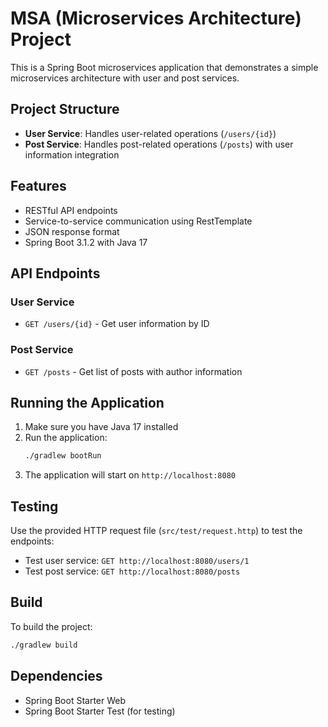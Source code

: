 # MSA (Microservices Architecture) Project

This is a Spring Boot microservices application that demonstrates a simple microservices architecture with user and post services.

## Project Structure

- **User Service**: Handles user-related operations (`/users/{id}`)
- **Post Service**: Handles post-related operations (`/posts`) with user information integration

## Features

- RESTful API endpoints
- Service-to-service communication using RestTemplate
- JSON response format
- Spring Boot 3.1.2 with Java 17

## API Endpoints

### User Service
- `GET /users/{id}` - Get user information by ID

### Post Service
- `GET /posts` - Get list of posts with author information

## Running the Application

1. Make sure you have Java 17 installed
2. Run the application:
   ```bash
   ./gradlew bootRun
   ```
3. The application will start on `http://localhost:8080`

## Testing

Use the provided HTTP request file (`src/test/request.http`) to test the endpoints:

- Test user service: `GET http://localhost:8080/users/1`
- Test post service: `GET http://localhost:8080/posts`

## Build

To build the project:
```bash
./gradlew build
```

## Dependencies

- Spring Boot Starter Web
- Spring Boot Starter Test (for testing)
